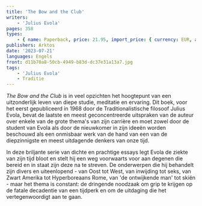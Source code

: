 ```yaml
---
title: 'The Bow and the Club'
writers:
    - 'Julius Evola'
pages: 358
types:
    - { name: Paperback, price: 21.95, import_price: { currency: EUR, amount: 17.0 }, isbn: 978-1-912079-09-4 }
publishers: Arktos
date: '2023-07-21'
languages: Engels
front: d11b70a8-50cb-4949-b83d-dc37e31a13a7.jpg
tags:
    - 'Julius Evola'
    - Traditie
---
```


*The Bow and the Club* is in veel opzichten het hoogtepunt van een uitzonderlijk leven van diepe studie, meditatie en ervaring. Dit boek, voor het eerst gepubliceerd in 1968 door de Traditionalistische filosoof Julius Evola, bevat de laatste en meest geconcentreerde uitspraken van de auteur over enkele van de grote thema's van zijn carrière en moet zowel door de student van Evola als door de nieuwkomer in zijn ideeën worden beschouwd als een onmisbaar werk van de hand van een van de diepzinnigste en meest uitdagende denkers van onze tijd.

In deze briljante serie van dichte en prachtige essays legt Evola de ziekte van zijn tijd bloot en stelt hij een weg voorwaarts voor aan degenen die bereid en in staat zijn deze na te streven. De onderwerpen die hij behandelt zijn divers en uiteenlopend - van Oost tot West, van inwijding tot seks, van Zwart Amerika tot Hyperboreaans Rome, van 'de ontwijkende man' tot skiën - maar het thema is constant: de dringende noodzaak om grip te krijgen op de fatale decadentie van een tijdperk en om de uitdaging die het vertegenwoordigt aan te gaan.
